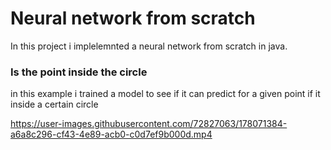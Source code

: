 # Neural network from scratch
In this project i implelemnted a neural network from scratch in java.
### Is the point inside the circle
in this example i trained a model to see if it can predict for a given point if it inside a certain circle


https://user-images.githubusercontent.com/72827063/178071384-a6a8c296-cf43-4e89-acb0-c0d7ef9b000d.mp4

